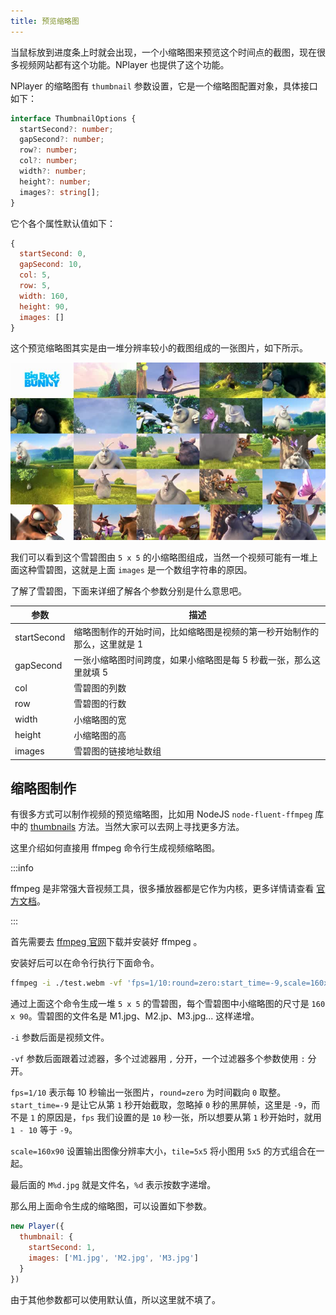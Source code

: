 ```yaml
---
title: 预览缩略图
---
```


当鼠标放到进度条上时就会出现，一个小缩略图来预览这个时间点的截图，现在很多视频网站都有这个功能。NPlayer 也提供了这个功能。

NPlayer 的缩略图有 `thumbnail` 参数设置，它是一个缩略图配置对象，具体接口如下：

```typescript
interface ThumbnailOptions {
  startSecond?: number;
  gapSecond?: number;
  row?: number;
  col?: number;
  width?: number;
  height?: number;
  images?: string[];
}
```

它个各个属性默认值如下：

```js
{
  startSecond: 0,
  gapSecond: 10,
  col: 5,
  row: 5,
  width: 160,
  height: 90,
  images: []
}
```

这个预览缩略图其实是由一堆分辨率较小的截图组成的一张图片，如下所示。

![Docusaurus](/img/M1.jpg)

我们可以看到这个雪碧图由 `5 x 5` 的小缩略图组成，当然一个视频可能有一堆上面这种雪碧图，这就是上面 `images` 是一个数组字符串的原因。

了解了雪碧图，下面来详细了解各个参数分别是什么意思吧。

| 参数 | 描述 |
| --- | --- |
| startSecond | 缩略图制作的开始时间，比如缩略图是视频的第一秒开始制作的那么，这里就是 1 |
| gapSecond | 一张小缩略图时间跨度，如果小缩略图是每 5 秒截一张，那么这里就填 5 |
| col | 雪碧图的列数 |
| row | 雪碧图的行数 |
| width | 小缩略图的宽 |
| height | 小缩略图的高 |
| images | 雪碧图的链接地址数组 |

## 缩略图制作

有很多方式可以制作视频的预览缩略图，比如用 NodeJS `node-fluent-ffmpeg` 库中的 [thumbnails](https://github.com/fluent-ffmpeg/node-fluent-ffmpeg#screenshotsoptions-dirname-generate-thumbnails) 方法。当然大家可以去网上寻找更多方法。

这里介绍如何直接用 ffmpeg 命令行生成视频缩略图。

:::info

ffmpeg 是非常强大音视频工具，很多播放器都是它作为内核，更多详情请查看 [官方文档](https://www.ffmpeg.org/)。

:::

首先需要去 [ffmpeg 官网](https://www.ffmpeg.org/)下载并安装好 ffmpeg 。

安装好后可以在命令行执行下面命令。

```bash
ffmpeg -i ./test.webm -vf 'fps=1/10:round=zero:start_time=-9,scale=160x90,tile=5x5' M%d.jpg
```

通过上面这个命令生成一堆 `5 x 5` 的雪碧图，每个雪碧图中小缩略图的尺寸是 `160 x 90`。雪碧图的文件名是 M1.jpg、M2.jp、M3.jpg... 这样递增。

`-i` 参数后面是视频文件。

`-vf` 参数后面跟着过滤器，多个过滤器用 `,` 分开，一个过滤器多个参数使用 `:` 分开。

`fps=1/10` 表示每 10 秒输出一张图片，`round=zero` 为时间戳向 `0` 取整。`start_time=-9` 是让它从第 `1` 秒开始截取，忽略掉 `0` 秒的黑屏帧，这里是 `-9`，而不是 `1` 的原因是，`fps` 我们设置的是 `10` 秒一张，所以想要从第 `1` 秒开始时，就用 `1 - 10` 等于 `-9`。

`scale=160x90` 设置输出图像分辨率大小，`tile=5x5` 将小图用 `5x5` 的方式组合在一起。

最后面的 `M%d.jpg` 就是文件名，`%d` 表示按数字递增。

那么用上面命令生成的缩略图，可以设置如下参数。

```js
new Player({
  thumbnail: {
    startSecond: 1,
    images: ['M1.jpg', 'M2.jpg', 'M3.jpg']
  }
})
```

由于其他参数都可以使用默认值，所以这里就不填了。
